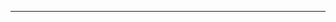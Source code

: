 <!--
CO_OP_TRANSLATOR_METADATA:
{
  "original_hash": "c110db04c35490138065d75c34041823",
  "translation_date": "2025-08-26T13:28:28+00:00",
  "source_file": "00-course-setup/README.md",
  "language_code": "ar"
}
-->



---


